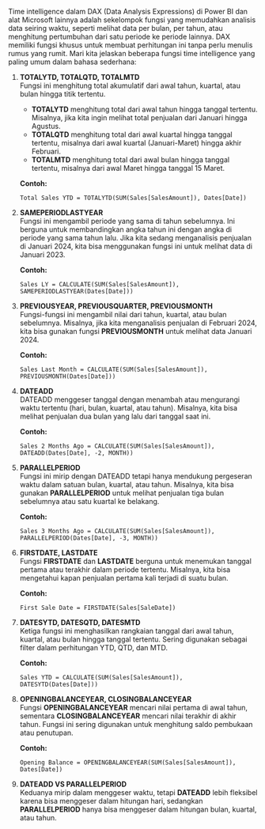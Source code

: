 Time intelligence dalam DAX (Data Analysis Expressions) di Power BI dan alat Microsoft lainnya adalah sekelompok fungsi yang memudahkan analisis data seiring waktu, seperti melihat data per bulan, per tahun, atau menghitung pertumbuhan dari satu periode ke periode lainnya. DAX memiliki fungsi khusus untuk membuat perhitungan ini tanpa perlu menulis rumus yang rumit. Mari kita jelaskan beberapa fungsi time intelligence yang paling umum dalam bahasa sederhana:

1. **TOTALYTD, TOTALQTD, TOTALMTD**  
   Fungsi ini menghitung total akumulatif dari awal tahun, kuartal, atau bulan hingga titik tertentu.

   - **TOTALYTD** menghitung total dari awal tahun hingga tanggal tertentu. Misalnya, jika kita ingin melihat total penjualan dari Januari hingga Agustus.
   - **TOTALQTD** menghitung total dari awal kuartal hingga tanggal tertentu, misalnya dari awal kuartal (Januari-Maret) hingga akhir Februari.
   - **TOTALMTD** menghitung total dari awal bulan hingga tanggal tertentu, misalnya dari awal Maret hingga tanggal 15 Maret.

   **Contoh:** 
   ```dax
   Total Sales YTD = TOTALYTD(SUM(Sales[SalesAmount]), Dates[Date])
   ```

2. **SAMEPERIODLASTYEAR**  
   Fungsi ini mengambil periode yang sama di tahun sebelumnya. Ini berguna untuk membandingkan angka tahun ini dengan angka di periode yang sama tahun lalu. Jika kita sedang menganalisis penjualan di Januari 2024, kita bisa menggunakan fungsi ini untuk melihat data di Januari 2023.

   **Contoh:**
   ```dax
   Sales LY = CALCULATE(SUM(Sales[SalesAmount]), SAMEPERIODLASTYEAR(Dates[Date]))
   ```

3. **PREVIOUSYEAR, PREVIOUSQUARTER, PREVIOUSMONTH**  
   Fungsi-fungsi ini mengambil nilai dari tahun, kuartal, atau bulan sebelumnya. Misalnya, jika kita menganalisis penjualan di Februari 2024, kita bisa gunakan fungsi **PREVIOUSMONTH** untuk melihat data Januari 2024.

   **Contoh:**
   ```dax
   Sales Last Month = CALCULATE(SUM(Sales[SalesAmount]), PREVIOUSMONTH(Dates[Date]))
   ```

4. **DATEADD**  
   DATEADD menggeser tanggal dengan menambah atau mengurangi waktu tertentu (hari, bulan, kuartal, atau tahun). Misalnya, kita bisa melihat penjualan dua bulan yang lalu dari tanggal saat ini.

   **Contoh:**
   ```dax
   Sales 2 Months Ago = CALCULATE(SUM(Sales[SalesAmount]), DATEADD(Dates[Date], -2, MONTH))
   ```

5. **PARALLELPERIOD**  
   Fungsi ini mirip dengan DATEADD tetapi hanya mendukung pergeseran waktu dalam satuan bulan, kuartal, atau tahun. Misalnya, kita bisa gunakan **PARALLELPERIOD** untuk melihat penjualan tiga bulan sebelumnya atau satu kuartal ke belakang.

   **Contoh:**
   ```dax
   Sales 3 Months Ago = CALCULATE(SUM(Sales[SalesAmount]), PARALLELPERIOD(Dates[Date], -3, MONTH))
   ```

6. **FIRSTDATE, LASTDATE**  
   Fungsi **FIRSTDATE** dan **LASTDATE** berguna untuk menemukan tanggal pertama atau terakhir dalam periode tertentu. Misalnya, kita bisa mengetahui kapan penjualan pertama kali terjadi di suatu bulan.

   **Contoh:**
   ```dax
   First Sale Date = FIRSTDATE(Sales[SaleDate])
   ```

7. **DATESYTD, DATESQTD, DATESMTD**  
   Ketiga fungsi ini menghasilkan rangkaian tanggal dari awal tahun, kuartal, atau bulan hingga tanggal tertentu. Sering digunakan sebagai filter dalam perhitungan YTD, QTD, dan MTD.

   **Contoh:**
   ```dax
   Sales YTD = CALCULATE(SUM(Sales[SalesAmount]), DATESYTD(Dates[Date]))
   ```

8. **OPENINGBALANCEYEAR, CLOSINGBALANCEYEAR**  
   Fungsi **OPENINGBALANCEYEAR** mencari nilai pertama di awal tahun, sementara **CLOSINGBALANCEYEAR** mencari nilai terakhir di akhir tahun. Fungsi ini sering digunakan untuk menghitung saldo pembukaan atau penutupan.

   **Contoh:**
   ```dax
   Opening Balance = OPENINGBALANCEYEAR(SUM(Sales[SalesAmount]), Dates[Date])
   ```

9. **DATEADD VS PARALLELPERIOD**  
   Keduanya mirip dalam menggeser waktu, tetapi **DATEADD** lebih fleksibel karena bisa menggeser dalam hitungan hari, sedangkan **PARALLELPERIOD** hanya bisa menggeser dalam hitungan bulan, kuartal, atau tahun.

